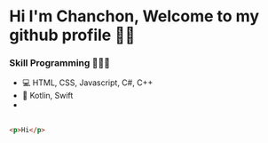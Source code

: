 # Hi I'm Chanchon, Welcome to my github profile ✋🏼
### Skill Programming 🧑🏻‍💻
- 💻 HTML, CSS, Javascript, C#, C++
- 📱 Kotlin, Swift
-
## 
```html
<p>Hi</p>
```

<!---
toeypansuwan/toeypansuwan is a ✨ special ✨ repository because its `README.md` (this file) appears on your GitHub profile.
You can click the Preview link to take a look at your changes.
--->
